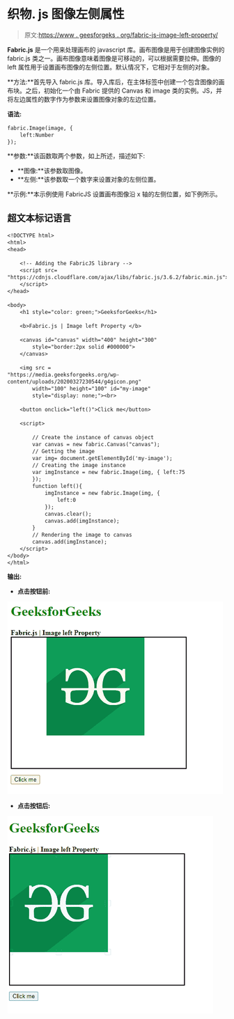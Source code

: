 # 织物. js 图像左侧属性

> 原文:[https://www . geesforgeks . org/fabric-js-image-left-property/](https://www.geeksforgeeks.org/fabric-js-image-left-property/)

**Fabric.js** 是一个用来处理画布的 javascript 库。画布图像是用于创建图像实例的 fabric.js 类之一。画布图像意味着图像是可移动的，可以根据需要拉伸。图像的 left 属性用于设置画布图像的左侧位置。默认情况下，它相对于左侧的对象。

**方法:**首先导入 fabric.js 库。导入库后，在主体标签中创建一个包含图像的画布块。之后，初始化一个由 Fabric 提供的 Canvas 和 image 类的实例。JS，并将左边属性的数字作为参数来设置图像对象的左边位置。

**语法:**

```
fabric.Image(image, {
    left:Number
});

```

**参数:**该函数取两个参数，如上所述，描述如下:

*   **图像:**该参数取图像。
*   **左侧:**该参数取一个数字来设置对象的左侧位置。

**示例:**本示例使用 FabricJS 设置画布图像沿 x 轴的左侧位置，如下例所示。

## 超文本标记语言

```
<!DOCTYPE html> 
<html> 
<head> 

    <!-- Adding the FabricJS library -->
    <script src= 
"https://cdnjs.cloudflare.com/ajax/libs/fabric.js/3.6.2/fabric.min.js"> 
    </script> 
</head> 

<body> 
    <h1 style="color: green;">GeeksforGeeks</h1> 

    <b>Fabric.js | Image left Property </b> 

    <canvas id="canvas" width="400" height="300"
        style="border:2px solid #000000"> 
    </canvas> 

    <img src =
"https://media.geeksforgeeks.org/wp-content/uploads/20200327230544/g4gicon.png"
        width="100" height="100" id="my-image"
        style="display: none;"><br>

    <button onclick="left()">Click me</button>

    <script> 

        // Create the instance of canvas object
        var canvas = new fabric.Canvas("canvas"); 
        // Getting the image
        var img= document.getElementById('my-image');
        // Creating the image instance 
        var imgInstance = new fabric.Image(img, { left:75
        });
        function left(){
            imgInstance = new fabric.Image(img, {
                left:0
            });
            canvas.clear();
            canvas.add(imgInstance);
        }
        // Rendering the image to canvas
        canvas.add(imgInstance);
    </script> 
</body> 
</html>
```

**输出:**

*   **点击按钮前:**

[![](img/fb83b0d70b28faa349cef36b31c0bf59.png)](https://media.geeksforgeeks.org/wp-content/uploads/20200824145758/Capture591.png)

*   **点击按钮后:**

[![](img/006b8239e9cc805f3937b94f689117f9.png)](https://media.geeksforgeeks.org/wp-content/uploads/20200824145536/01163.png)